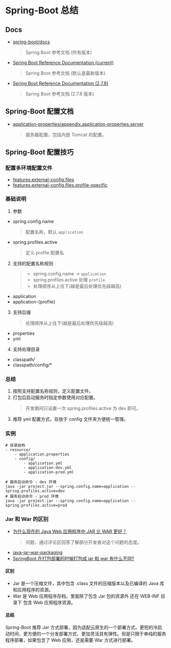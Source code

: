 # Spring-Boot 总结

## Docs
- [spring-boot/docs](https://docs.spring.io/spring-boot/docs/)
    > Spring Boot 参考文档 (所有版本)
- [Spring Boot Reference Documentation (current)](https://docs.spring.io/spring-boot/docs/current/reference/html/index.html)
    > Spring Boot 参考文档 (默认是最新版本)
- [Spring Boot Reference Documentation (2.7.8)](https://docs.spring.io/spring-boot/docs/2.7.8/reference/html/)
    > Spring Boot 参考文档 (2.7.8 版本)

## Spring-Boot 配置文档
- [application-properties/appendix.application-properties.server](https://docs.spring.io/spring-boot/docs/2.7.8/reference/html/application-properties.html#appendix.application-properties.server)
    > 服务器配置，包括内嵌 Tomcat 的配置。
## Spring-Boot 配置技巧

### 配置多环境配置文件
- [features.external-config.files](https://docs.spring.io/spring-boot/docs/2.7.8/reference/html/features.html#features.external-config.files)
- [features.external-config.files.profile-specific](https://docs.spring.io/spring-boot/docs/2.7.8/reference/html/features.html#features.external-config.files.profile-specific)


### 基础说明
1. 参数
- spring.config.name 
    > 配置名称，默认 `application`
- spring.profiles.active
    > 定义 profile 配置名

2. 支持的配置名称规则
    > - spring.config.name -> `application`
    > - spring.profiles.active 处理 `profile` 
    > - 处理顺序从上往下(越是最后处理优先级越高)
- application 
- application-{profile}

3. 支持后缀
    > 处理顺序从上往下(越是最后处理优先级越高)
- properties
- yml

4. 支持处理目录
- classpath/
- classpath/config/*

### 总结
1. 按照支持配置名称规则，定义配置文件。
2. 打包后启动服务时指定参数使用对应配置。
    > 开发期间只设置一次 spring.profiles.active 为 dev 即可。
3. 推荐 yml 配置方式，存放于 config 文件夹方便统一管理。

### 实例
```
# 目录结构
- resource/
    - application.properties 
    - config/
        - application.yml
        - application-dev.yml
        - application-prod.yml

# 服务启动命令 - dev 环境
java -jar project.jar --spring.config.name=application --spring.profiles.active=dev
# 服务启动命令 - prod 环境
java -jar project.jar --spring.config.name=application --spring.profiles.active=prod
```

### Jar 和 War 的区别
- [为什么现在的 Java Web 应用程序中 JAR 比 WAR 更好？](https://www.quora.com/Why-is-JAR-better-than-WAR-in-a-Java-web-application-nowadays)
    > 问题，通过评论区回答了解部分开发者对这个问题的态度。
- [java-jar-war-packaging](https://www.baeldung.com/java-jar-war-packaging)
- [SpringBoot 在打包部署的时候打包成 jar 和 war 有什么不同?](https://cloud.tencent.com/developer/article/2222341)

#### 区别
- Jar 是一个压缩文件，其中包含 .class 文件的压缩版本以及已编译的 Java 库和应用程序的资源。
- War 是 Web 应用程序存档，里面除了包含 Jar 包的资源外 还在 WEB-INF 目录下 包含 Web 应用程序资源。

#### 总结
Spring-Boot 推荐 Jar 方式部署，因为适配云原生的一个部署方式。更短的冷启动时间、更方便的一个分发部署方式、更加灵活具有弹性。但是只限于单纯的服务程序部署，如果包含了 Web 应用，还是需要 War 方式进行部署。